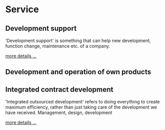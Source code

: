 # Service

## Development support
'Development support' is something that can help new development, function change, maintenance etc. of a company.

[more details ...](./development_support.md)

## Development and operation of own products
<!-- [more details ...](./development_and_operation_of_own_products.md) -->

## Integrated contract development
'Integrated outsourced development' refers to doing everything to create maximum efficiency, rather than just taking care of the development we have received.
Management, design, development

[more details ...](./integrated_contract_development.md)
